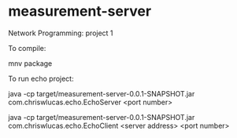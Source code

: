 # measurement-server
Network Programming: project 1

To compile:

mnv package

To run echo project:

java -cp target/measurement-server-0.0.1-SNAPSHOT.jar com.chriswlucas.echo.EchoServer \<port number>

java -cp target/measurement-server-0.0.1-SNAPSHOT.jar com.chriswlucas.echo.EchoClient \<server address> \<port number>
